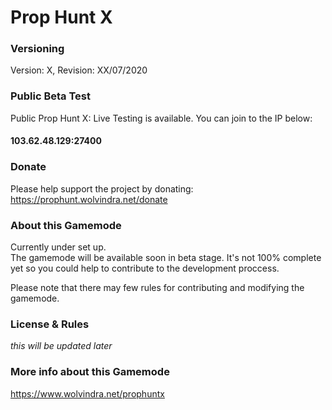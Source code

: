 # Prop Hunt X

### Versioning
Version: X, Revision: XX/07/2020

### Public Beta Test
Public Prop Hunt X: Live Testing is available. You can join to the IP below:

#### 103.62.48.129:27400

### Donate
Please help support the project by donating:  
https://prophunt.wolvindra.net/donate

### About this Gamemode
Currently under set up.  
The gamemode will be available soon in beta stage. It's not 100% complete yet so you could help to contribute to the development proccess.

Please note that there may few rules for contributing and modifying the gamemode.

### License & Rules
*this will be updated later*

### More info about this Gamemode
https://www.wolvindra.net/prophuntx